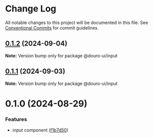 # Change Log

All notable changes to this project will be documented in this file.
See [Conventional Commits](https://conventionalcommits.org) for commit guidelines.

## [0.1.2](https://github.com/Douro-ui/design-system/compare/@douro-ui/input@0.1.1...@douro-ui/input@0.1.2) (2024-09-04)

**Note:** Version bump only for package @douro-ui/input

## [0.1.1](https://github.com/Douro-ui/design-system/compare/@douro-ui/input@0.1.0...@douro-ui/input@0.1.1) (2024-09-03)

**Note:** Version bump only for package @douro-ui/input

# 0.1.0 (2024-08-29)

### Features

- input component ([f1b7d50](https://github.com/Douro-ui/design-system/commit/f1b7d50ba439760ac50e2a46269b10a9c204b248))
